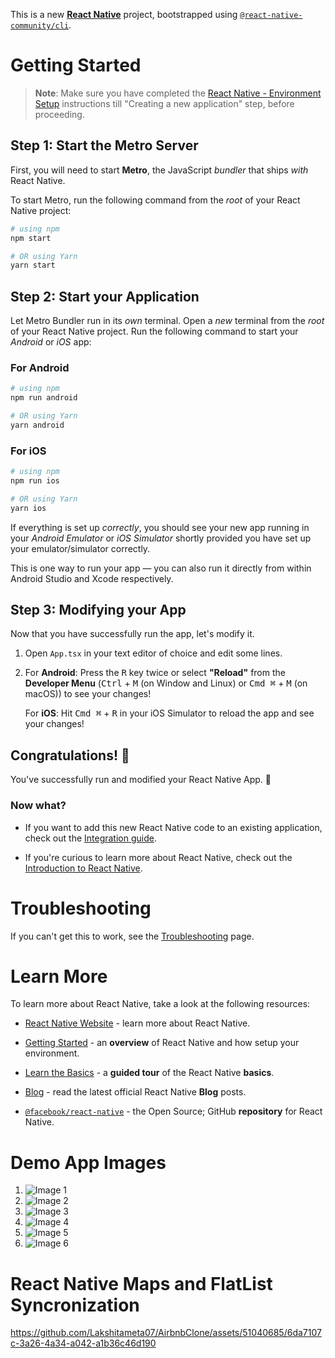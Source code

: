 This is a new [**React Native**](https://reactnative.dev) project, bootstrapped using [`@react-native-community/cli`](https://github.com/react-native-community/cli).

# Getting Started

>**Note**: Make sure you have completed the [React Native - Environment Setup](https://reactnative.dev/docs/environment-setup) instructions till "Creating a new application" step, before proceeding.

## Step 1: Start the Metro Server

First, you will need to start **Metro**, the JavaScript _bundler_ that ships _with_ React Native.

To start Metro, run the following command from the _root_ of your React Native project:

```bash
# using npm
npm start

# OR using Yarn
yarn start
```

## Step 2: Start your Application

Let Metro Bundler run in its _own_ terminal. Open a _new_ terminal from the _root_ of your React Native project. Run the following command to start your _Android_ or _iOS_ app:

### For Android

```bash
# using npm
npm run android

# OR using Yarn
yarn android
```

### For iOS

```bash
# using npm
npm run ios

# OR using Yarn
yarn ios
```

If everything is set up _correctly_, you should see your new app running in your _Android Emulator_ or _iOS Simulator_ shortly provided you have set up your emulator/simulator correctly.

This is one way to run your app — you can also run it directly from within Android Studio and Xcode respectively.

## Step 3: Modifying your App

Now that you have successfully run the app, let's modify it.

1. Open `App.tsx` in your text editor of choice and edit some lines.
2. For **Android**: Press the <kbd>R</kbd> key twice or select **"Reload"** from the **Developer Menu** (<kbd>Ctrl</kbd> + <kbd>M</kbd> (on Window and Linux) or <kbd>Cmd ⌘</kbd> + <kbd>M</kbd> (on macOS)) to see your changes!

   For **iOS**: Hit <kbd>Cmd ⌘</kbd> + <kbd>R</kbd> in your iOS Simulator to reload the app and see your changes!

## Congratulations! :tada:

You've successfully run and modified your React Native App. :partying_face:

### Now what?

- If you want to add this new React Native code to an existing application, check out the [Integration guide](https://reactnative.dev/docs/integration-with-existing-apps).
  
- If you're curious to learn more about React Native, check out the [Introduction to React Native](https://reactnative.dev/docs/getting-started).

# Troubleshooting

If you can't get this to work, see the [Troubleshooting](https://reactnative.dev/docs/troubleshooting) page.

# Learn More

To learn more about React Native, take a look at the following resources:

- [React Native Website](https://reactnative.dev) - learn more about React Native.
  
- [Getting Started](https://reactnative.dev/docs/environment-setup) - an **overview** of React Native and how setup your environment.
  
- [Learn the Basics](https://reactnative.dev/docs/getting-started) - a **guided tour** of the React Native **basics**.
  
- [Blog](https://reactnative.dev/blog) - read the latest official React Native **Blog** posts.
  
- [`@facebook/react-native`](https://github.com/facebook/react-native) - the Open Source; GitHub **repository** for React Native.

# Demo App Images 
1. ![Image 1](https://github.com/Lakshitameta07/AirbnbClone/assets/51040685/3b06e37c-59ff-4b90-a205-644295ed4114)
2. ![Image 2](https://github.com/Lakshitameta07/AirbnbClone/assets/51040685/3fca367b-1744-4cd5-a0ab-1eeb6f6ea4b5)
3. ![Image 3](https://github.com/Lakshitameta07/AirbnbClone/assets/51040685/bd4f3857-ecc2-4cce-8d88-2aba5e6addf1)
4. ![Image 4](https://github.com/Lakshitameta07/AirbnbClone/assets/51040685/29df15ac-9287-4081-ad4b-c0aa80230d22)
5. ![Image 5](https://github.com/Lakshitameta07/AirbnbClone/assets/51040685/5f32e1fe-fd3d-491c-af1b-1ae21dbbf331)
6. ![Image 6](https://github.com/Lakshitameta07/AirbnbClone/assets/51040685/7e409721-fb01-4aa5-b23d-22f0dccc369e)

# React Native Maps and FlatList Syncronization

https://github.com/Lakshitameta07/AirbnbClone/assets/51040685/6da7107c-3a26-4a34-a042-a1b36c46d190




